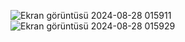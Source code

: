 ![Ekran görüntüsü 2024-08-28 015911](https://github.com/user-attachments/assets/c1011f83-e462-4630-9430-f8818855d9c4)
![Ekran görüntüsü 2024-08-28 015929](https://github.com/user-attachments/assets/a98b318c-9cab-42e7-bd86-605e5e5ef991)
